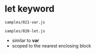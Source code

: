 [//]: # (templates/code-split.html)

# **let** keyword

```
samples/021-var.js
```

```
samples/020-let.js
```

<div class="clearfix"></div>

* similar to **var**
* scoped to the nearest enclosing block
